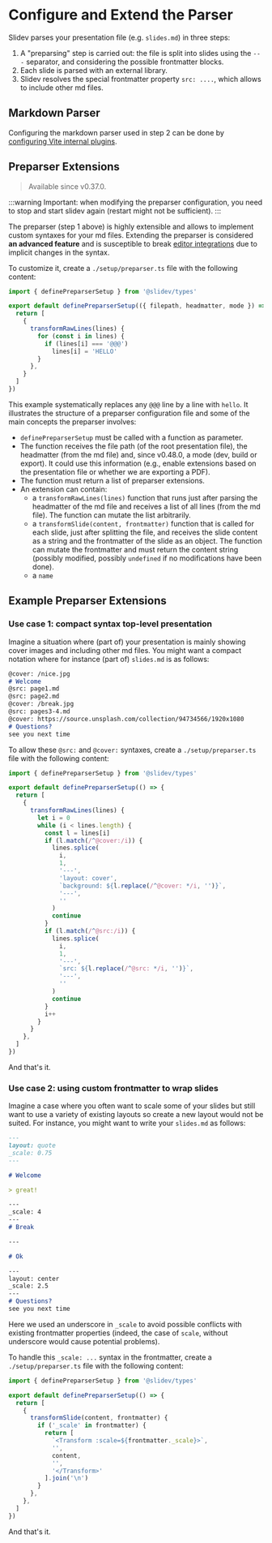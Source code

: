 # Configure and Extend the Parser

Slidev parses your presentation file (e.g. `slides.md`) in three steps:

1. A "preparsing" step is carried out: the file is split into slides using the `---` separator, and considering the possible frontmatter blocks.
2. Each slide is parsed with an external library.
3. Slidev resolves the special frontmatter property `src: ....`, which allows to include other md files.

## Markdown Parser

Configuring the markdown parser used in step 2 can be done by [configuring Vite internal plugins](/custom/config-vite#configure-internal-plugins).

## Preparser Extensions

> Available since v0.37.0.

:::warning
Important: when modifying the preparser configuration, you need to stop and start slidev again (restart might not be sufficient).
:::

The preparser (step 1 above) is highly extensible and allows to implement custom syntaxes for your md files. Extending the preparser is considered **an advanced feature** and is susceptible to break [editor integrations](/guide/editors) due to implicit changes in the syntax.

To customize it, create a `./setup/preparser.ts` file with the following content:

```ts
import { definePreparserSetup } from '@slidev/types'

export default definePreparserSetup(({ filepath, headmatter, mode }) => {
  return [
    {
      transformRawLines(lines) {
        for (const i in lines) {
          if (lines[i] === '@@@')
            lines[i] = 'HELLO'
        }
      },
    }
  ]
})
```

This example systematically replaces any `@@@` line by a line with `hello`. It illustrates the structure of a preparser configuration file and some of the main concepts the preparser involves:
- `definePreparserSetup` must be called with a function as parameter.
- The function receives the file path (of the root presentation file), the headmatter (from the md file) and, since v0.48.0, a mode (dev, build or export). It could use this information (e.g., enable extensions based on the presentation file or whether we are exporting a PDF).
- The function must return a list of preparser extensions.
- An extension can contain:
  - a `transformRawLines(lines)` function that runs just after parsing the headmatter of the md file and receives a list of all lines (from the md file). The function can mutate the list arbitrarily.
  - a `transformSlide(content, frontmatter)` function that is called for each slide, just after splitting the file, and receives the slide content as a string and the frontmatter of the slide as an object. The function can mutate the frontmatter and must return the content string (possibly modified, possibly `undefined` if no modifications have been done).
  - a `name`

## Example Preparser Extensions

### Use case 1: compact syntax top-level presentation

Imagine a situation where (part of) your presentation is mainly showing cover images and including other md files. You might want a compact notation where for instance (part of) `slides.md` is as follows:

```md
@cover: /nice.jpg
# Welcome
@src: page1.md
@src: page2.md
@cover: /break.jpg
@src: pages3-4.md
@cover: https://source.unsplash.com/collection/94734566/1920x1080
# Questions?
see you next time
```

To allow these `@src:` and `@cover:` syntaxes, create a `./setup/preparser.ts` file with the following content:

```ts
import { definePreparserSetup } from '@slidev/types'

export default definePreparserSetup(() => {
  return [
    {
      transformRawLines(lines) {
        let i = 0
        while (i < lines.length) {
          const l = lines[i]
          if (l.match(/^@cover:/i)) {
            lines.splice(
              i,
              1,
              '---',
              'layout: cover',
              `background: ${l.replace(/^@cover: */i, '')}`,
              '---',
              ''
            )
            continue
          }
          if (l.match(/^@src:/i)) {
            lines.splice(
              i,
              1,
              '---',
              `src: ${l.replace(/^@src: */i, '')}`,
              '---',
              ''
            )
            continue
          }
          i++
        }
      }
    },
  ]
})
```

And that's it.

### Use case 2: using custom frontmatter to wrap slides

Imagine a case where you often want to scale some of your slides but still want to use a variety of existing layouts so create a new layout would not be suited.
For instance, you might want to write your `slides.md` as follows:

```md
---
layout: quote
_scale: 0.75
---

# Welcome

> great!

---
_scale: 4
---
# Break

---

# Ok

---
layout: center
_scale: 2.5
---
# Questions?
see you next time
```

Here we used an underscore in `_scale` to avoid possible conflicts with existing frontmatter properties (indeed, the case of `scale`, without underscore would cause potential problems).

To handle this `_scale: ...` syntax in the frontmatter, create a `./setup/preparser.ts` file with the following content:

```ts
import { definePreparserSetup } from '@slidev/types'

export default definePreparserSetup(() => {
  return [
    {
      transformSlide(content, frontmatter) {
        if ('_scale' in frontmatter) {
          return [
            `<Transform :scale=${frontmatter._scale}>`,
            '',
            content,
            '',
            '</Transform>'
          ].join('\n')
        }
      },
    },
  ]
})
```

And that's it.
